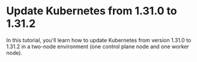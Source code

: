 # Update Kubernetes from 1.31.0 to 1.31.2
In this tutorial, you'll learn how to update Kubernetes from version 1.31.0 to 1.31.2 in a two-node environment (one control plane node and one worker node).